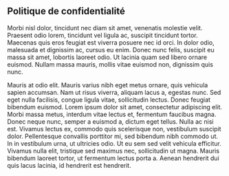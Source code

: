 ## Politique de confidentialité

Morbi nisl dolor, tincidunt nec diam sit amet, venenatis molestie velit. Praesent odio lorem, tincidunt vel ligula ac, suscipit tincidunt tortor. Maecenas quis eros feugiat est viverra posuere nec id orci. In dolor odio, malesuada et dignissim ac, cursus eu enim. Donec nunc felis, suscipit eu massa sit amet, lobortis laoreet odio. Ut lacinia quam sed libero ornare euismod. Nullam massa mauris, mollis vitae euismod non, dignissim quis nunc.

Mauris at odio elit. Mauris varius nibh eget metus ornare, quis vehicula sapien accumsan. Nam ut risus viverra, aliquam lacus a, egestas nunc. Sed eget nulla facilisis, congue ligula vitae, sollicitudin lectus. Donec feugiat bibendum euismod. Lorem ipsum dolor sit amet, consectetur adipiscing elit. Morbi massa metus, interdum vitae lectus et, fermentum faucibus magna. Donec neque nunc, semper a euismod a, dictum eget tellus. Nulla ac nisi est. Vivamus lectus ex, commodo quis scelerisque non, vestibulum suscipit dolor. Pellentesque convallis porttitor mi, sed bibendum nibh commodo ut. In in vestibulum urna, ut ultricies odio. Ut eu sem sed velit vehicula efficitur. Vivamus nulla elit, tristique sed maximus nec, sollicitudin ut magna. Mauris bibendum laoreet tortor, ut fermentum lectus porta a. Aenean hendrerit dui quis lacus lacinia, id hendrerit est hendrerit.
